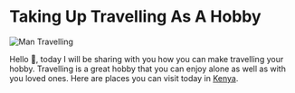 # Taking Up Travelling As A Hobby

![Man Travelling](https://images.unsplash.com/photo-1503220317375-aaad61436b1b?ixlib=rb-1.2.1&ixid=MnwxMjA3fDB8MHxwaG90by1wYWdlfHx8fGVufDB8fHx8&auto=format&fit=crop&w=1170&q=80)

Hello 👋, today I will be sharing with you how you can make travelling your hobby. Travelling is a great hobby that you can enjoy alone as well as with you loved ones. Here are places you can visit today in [Kenya](https://www.thrillophilia.com/destinations/kenya/places-to-visit).



